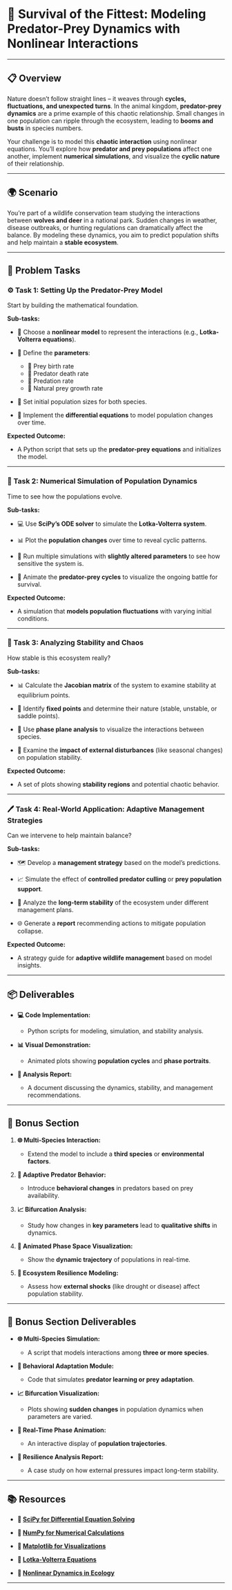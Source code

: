# 🐾 Survival of the Fittest: Modeling Predator-Prey Dynamics with Nonlinear Interactions

---

## 📋 Overview
Nature doesn’t follow straight lines – it weaves through **cycles, fluctuations, and unexpected turns**. In the animal kingdom, **predator-prey dynamics** are a prime example of this chaotic relationship. Small changes in one population can ripple through the ecosystem, leading to **booms and busts** in species numbers. 

Your challenge is to model this **chaotic interaction** using nonlinear equations. You’ll explore how **predator and prey populations** affect one another, implement **numerical simulations**, and visualize the **cyclic nature** of their relationship. 

---

## 🌍 Scenario
You’re part of a wildlife conservation team studying the interactions between **wolves and deer** in a national park. Sudden changes in weather, disease outbreaks, or hunting regulations can dramatically affect the balance. By modeling these dynamics, you aim to predict population shifts and help maintain a **stable ecosystem**. 

---

## 📝 Problem Tasks

### ⚙️ Task 1: Setting Up the Predator-Prey Model
Start by building the mathematical foundation. 

**Sub-tasks:**
- 📝 Choose a **nonlinear model** to represent the interactions (e.g., **Lotka-Volterra equations**).  

- 🧮 Define the **parameters**:  
  - 🦌 Prey birth rate  
  - 🐺 Predator death rate  
  - 🥩 Predation rate  
  - 🌱 Natural prey growth rate  

- 📐 Set initial population sizes for both species.  

- 🔄 Implement the **differential equations** to model population changes over time.  

**Expected Outcome:**
- A Python script that sets up the **predator-prey equations** and initializes the model.  

---

### 🔬 Task 2: Numerical Simulation of Population Dynamics
Time to see how the populations evolve. 

**Sub-tasks:**
- 💻 Use **SciPy’s ODE solver** to simulate the **Lotka-Volterra system**.  

- 📊 Plot the **population changes** over time to reveal cyclic patterns.  

- 🔄 Run multiple simulations with **slightly altered parameters** to see how sensitive the system is.  

- 🌊 Animate the **predator-prey cycles** to visualize the ongoing battle for survival.  

**Expected Outcome:**
- A simulation that **models population fluctuations** with varying initial conditions.  

---

### 🔧 Task 3: Analyzing Stability and Chaos
How stable is this ecosystem really? 

**Sub-tasks:**
- 📊 Calculate the **Jacobian matrix** of the system to examine stability at equilibrium points.  

- 📝 Identify **fixed points** and determine their nature (stable, unstable, or saddle points).  

- 🌌 Use **phase plane analysis** to visualize the interactions between species.  

- 🦅 Examine the **impact of external disturbances** (like seasonal changes) on population stability.  

**Expected Outcome:**
- A set of plots showing **stability regions** and potential chaotic behavior.  

---

### 🖊️ Task 4: Real-World Application: Adaptive Management Strategies
Can we intervene to help maintain balance? 

**Sub-tasks:**
- 🗺️ Develop a **management strategy** based on the model’s predictions.  

- 📈 Simulate the effect of **controlled predator culling** or **prey population support**.  

- 📝 Analyze the **long-term stability** of the ecosystem under different management plans.  

- 🌐 Generate a **report** recommending actions to mitigate population collapse.  

**Expected Outcome:**
- A strategy guide for **adaptive wildlife management** based on model insights.  

---

## 📦 Deliverables
- **💻 Code Implementation:**  
  - Python scripts for modeling, simulation, and stability analysis.  

- **📊 Visual Demonstration:**  
  - Animated plots showing **population cycles** and **phase portraits**.  

- **📝 Analysis Report:**  
  - A document discussing the dynamics, stability, and management recommendations.  

---

## 🎁 Bonus Section
1. **🌐 Multi-Species Interaction:**  
   - Extend the model to include a **third species** or **environmental factors**.  

2. **🔧 Adaptive Predator Behavior:**  
   - Introduce **behavioral changes** in predators based on prey availability.  

3. **📈 Bifurcation Analysis:**  
   - Study how changes in **key parameters** lead to **qualitative shifts** in dynamics.  

4. **🎥 Animated Phase Space Visualization:**  
   - Show the **dynamic trajectory** of populations in real-time.  

5. **🌱 Ecosystem Resilience Modeling:**  
   - Assess how **external shocks** (like drought or disease) affect population stability.  

---

## 🏅 Bonus Section Deliverables
- **🌐 Multi-Species Simulation:**  
  - A script that models interactions among **three or more species**.  

- **🔧 Behavioral Adaptation Module:**  
  - Code that simulates **predator learning or prey adaptation**.  

- **📈 Bifurcation Visualization:**  
  - Plots showing **sudden changes** in population dynamics when parameters are varied.  

- **🎥 Real-Time Phase Animation:**  
  - An interactive display of **population trajectories**.  

- **🌱 Resilience Analysis Report:**  
  - A case study on how external pressures impact long-term stability.  

---

## 📚 Resources

- **🔗 [SciPy for Differential Equation Solving](https://docs.scipy.org/doc/scipy/)**  

- **🔗 [NumPy for Numerical Calculations](https://numpy.org/)**  

- **🔗 [Matplotlib for Visualizations](https://matplotlib.org/)**  

- **🔗 [Lotka-Volterra Equations](https://en.wikipedia.org/wiki/Lotka%E2%80%93Volterra_equations)**  

- **🔗 [Nonlinear Dynamics in Ecology](https://link.springer.com/chapter/10.1007/978-3-642-57938-1_5)**

---
